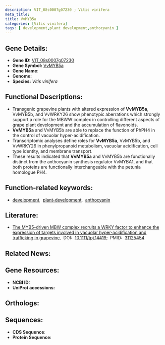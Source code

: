 ```yaml
---
description: VIT_08s0007g07230 ; Vitis vinifera
meta_title:
title: VvMYB5a
categories: [Vitis vinifera]
tags: [ development,plant development,anthocyanin ]
---
```


## Gene Details:
- **Gene ID:** [VIT_08s0007g07230]()
- **Gene Symbol:** <u>VvMYB5a</u>
- **Gene Name:** 
- **Genome:** []()
- **Species:** *Vitis vinifera*

## Functional Descriptions:
   - Transgenic grapevine plants with altered expression of **VvMYB5a**, VvMYB5b, and VvWRKY26 show phenotypic aberrations which strongly support a role for the MBWW complex in controlling different aspects of grape plant development and the accumulation of flavonoids.
   - **VvMYB5a** and VvMYB5b are able to replace the function of PhPH4 in the control of vacuolar hyper-acidification.
   - Transcriptomic analyses define roles for **VvMYB5a**, VvMYB5b, and VvWRKY26 in phenylpropanoid metabolism, vacuolar acidification, cell type identity, and membrane transport.
   - These results indicated that **VvMYB5a** and VvMYB5b are functionally distinct from the anthocyanin synthesis regulator VvMYBA1, and that both proteins are functionally interchangeable with the petunia homologue PH4.

## Function-related keywords:
   - [development](/tags/development/),&nbsp;&nbsp;[plant-development](/tags/plant-development/),&nbsp;&nbsp;[anthocyanin](/tags/anthocyanin/)

## Literature:
   - [The MYB5-driven MBW complex recruits a WRKY factor to enhance the expression of targets involved in vacuolar hyper-acidification and trafficking in grapevine.](https://doi.org/10.1111/tpj.14419)&nbsp;&nbsp;DOI:&nbsp;&nbsp;[10.1111/tpj.14419](https://doi.org/10.1111/tpj.14419);&nbsp;&nbsp;PMID:&nbsp;&nbsp;[31125454](https://pubmed.ncbi.nlm.nih.gov/31125454/)

## Related News:

## Gene Resources:
- **NCBI ID:**  [](https://www.ncbi.nlm.nih.gov/gene/?term=)
- **UniProt accessions:**  [](https://www.uniprot.org/uniprotkb//entry)

## Orthologs:

## Sequences:
- **CDS Sequence:**
- **Protein Sequence:**
